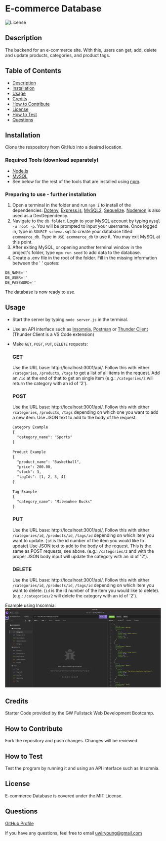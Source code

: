 # E-commerce Database
![License](https://img.shields.io/badge/License-MIT_License-blue.svg)
  
  ## Description
  The backend for an e-commerce site. With this, users can get, add, delete and update products, categories, and product tags. 
  
  ## Table of Contents 
  - [Description](#description)
  - [Installation](#installation)
  - [Usage](#usage)
  - [Credits](#credits)
  - [How to Contribute](#how-to-contribute)
  - [License](#license)
  - [How to Test](#how-to-test)
  - [Questions](#questions)
  

  ## Installation
  Clone the respository from GitHub into a desired location. 

  ### Required Tools (download separately)
  - [Node.js](https://nodejs.org/en)
  - [MySQL](https://www.mysql.com/)
  - See below for the rest of the tools that are installed using [npm](https://www.npmjs.com/). 
  
  ### Preparing to use - further installation
  1. Open a terminal in the folder and run `npm i` to install of the dependencies: [Dotenv](https://www.npmjs.com/package/dotenv), [Express.js](https://expressjs.com/), [MySQL2](https://www.npmjs.com/package/mysql2), [Sequelize](https://sequelize.org/). [Nodemon](https://www.npmjs.com/package/nodemon) is also used as a DevDependency.
  2. Navigate to the `db folder`. Login to your MySQL account by typing `mysql -u root -p`. You will be prompted to input your username. Once logged in, type in `SOURCE schema.sql` to create your database titled `ecommerce_db`. Type in `USE ecommerce_db` to use it. You may exit MySQL at this point.
  3. After exiting MySQL, or opening another terminal window in the project's folder, type `npm run seed` to add data to the database.
  4. Create a .env file in the root of the folder. Fill in the missing information between the ' ' quotes: 

    DB_NAME=''
    DB_USER=''
    DB_PASSWORD=''
The database is now ready to use.

  ## Usage
  - Start the server by typing `node server.js` in the terminal. 
  - Use an API interface such as [Insomnia](https://insomnia.rest/), [Postman](https://www.postman.com/) or [Thunder Client](https://www.thunderclient.com/) (Thunder Client is a VS Code extension)
  - Make `GET`, `POST`, `PUT`, `DELETE` requests: 
    ### GET
    Use the URL base: http://localhost:3001/api/. Follow this with either `/categories`, `/products`, `/tags` to get a list of all items in the request. Add an `/id` at the end of that to get an single item (e.g.: `/categories/2` will return the category with an id of '2').
    ### POST
    Use the URL base: http://localhost:3001/api/. Follow this with either `/categories`, `/products`, `/tags` depending on which one you want to add a new item. Use JSON text to add to the body of the request. 
    
        Category Example
        {
	      "category_name": "Sports"
        }

        Product Example
        {
	      "product_name": "Basketball",
	      "price": 200.00,
	      "stock": 3,
	      "tagIds": [1, 2, 3, 4]
        }

        Tag Example
        {
	      "category_name": "Milwaukee Bucks"
        }
     ### PUT
     Use the URL base: http://localhost:3001/api/. Follow this with either `/categories/id`, `/products/id`, `/tags/id` depending on which item you want to update. (`id` is the id number of the item you would like to update) Use JSON text to add to the body of the request. This is the same as POST requests, see above. (e.g.: `/categories/2` and with the proper JSON body input will update the category with an id of '2').
     ### DELETE
    Use the URL base: http://localhost:3001/api/. Follow this with either `/categories/id`, `/products/id`, `/tags/id` depending on which item you want to delete. (`id` is the id number of the item you would like to delete). (e.g.: `/categories/2` will delete the category with an id of '2').


Example using Insomnia: 
![Get Categories Request](/assets/API-Requests.png)
      

  ## Credits
  Starter Code provided by the GW Fullstack Web Development Bootcamp.

  ## How to Contribute
  Fork the repository and push changes. Changes will be reviewed. 

   ## How to Test
  Test the program by running it and using an API interface such as Insomnia. 

  ## License 
  E-commerce Database is covered under the MIT License.

  ## Questions
  [GitHub Profile](https://github.com/uwlryoung)

  If you have any questions, feel free to email uwlryoung@gmail.com

  
  